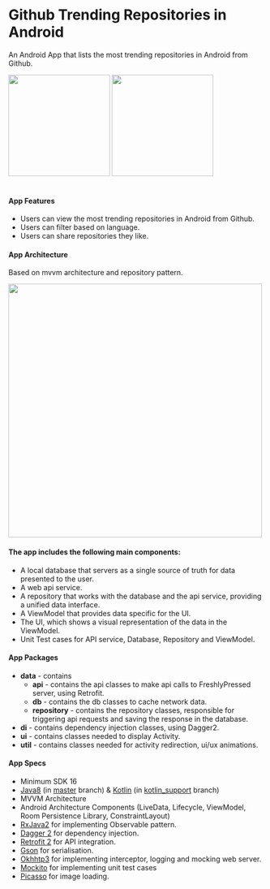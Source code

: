 # Github Trending Repositories in Android

An Android App that lists the most trending repositories in Android from Github.

<img src="https://github.com/anitaa1990/Github-Trending-Repos/blob/master/media/1.gif" width="200" style="max-width:100%;">   <img src="https://github.com/anitaa1990/Github-Trending-Repos/blob/master/media/2.gif" width="200" style="max-width:100%;"></br></br>

#### App Features
* Users can view the most trending repositories in Android from Github.
* Users can filter based on language.
* Users can share repositories they like.


#### App Architecture 
Based on mvvm architecture and repository pattern.

<img src="https://github.com/anitaa1990/Github-Trending-Repos/blob/master/media/3.png" width="500" style="max-width:500%;">
 
 #### The app includes the following main components:

* A local database that servers as a single source of truth for data presented to the user. 
* A web api service.
* A repository that works with the database and the api service, providing a unified data interface.
* A ViewModel that provides data specific for the UI.
* The UI, which shows a visual representation of the data in the ViewModel.
* Unit Test cases for API service, Database, Repository and ViewModel.


#### App Packages
* <b>data</b> - contains 
    * <b>api</b> - contains the api classes to make api calls to FreshlyPressed server, using Retrofit. 
    * <b>db</b> - contains the db classes to cache network data.
    * <b>repository</b> - contains the repository classes, responsible for triggering api requests and saving the response in the database.
* <b>di</b> - contains dependency injection classes, using Dagger2.   
* <b>ui</b> - contains classes needed to display Activity.
* <b>util</b> - contains classes needed for activity redirection, ui/ux animations.


#### App Specs
* Minimum SDK 16
* [Java8](https://java.com/en/download/faq/java8.xml) (in [master](https://github.com/anitaa1990/Github-Trending-Repos/tree/master) branch) & [Kotlin](https://kotlinlang.org/) (in [kotlin_support](https://github.com/anitaa1990/Github-Trending-Repos/tree/kotlin_support) branch)
* MVVM Architecture
* Android Architecture Components (LiveData, Lifecycle, ViewModel, Room Persistence Library, ConstraintLayout)
* [RxJava2](https://github.com/ReactiveX/RxJava) for implementing Observable pattern.
* [Dagger 2](https://google.github.io/dagger/) for dependency injection.
* [Retrofit 2](https://square.github.io/retrofit/) for API integration.
* [Gson](https://github.com/google/gson) for serialisation.
* [Okhhtp3](https://github.com/square/okhttp) for implementing interceptor, logging and mocking web server.
* [Mockito](https://site.mockito.org/) for implementing unit test cases
* [Picasso](http://square.github.io/picasso/) for image loading.
